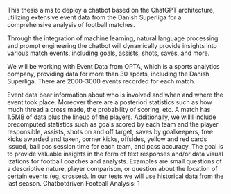 This thesis aims to deploy a chatbot based on the ChatGPT architecture, utilizing extensive event data from the Danish Superliga for a comprehensive analysis of football matches.

Through the integration of machine learning, natural language processing and prompt engineering the chatbot will dynamically provide insights into various match events, including goals, assists, shots, saves, and more.

We will be working with Event Data from OPTA, which is a sports analytics company, providing data for more than 30 sports, including the Danish Superliga. There are 2000-3000 events recorded for each match.

Event data bear information about who is involved and when and where the event took place. Moreover there are a posteriori statistics such as how much thread a cross made,
the probability of scoring, etc. A match has 1.5MB of data plus the lineup of the players.
Additionally, we willll include precomputed statistics such as goals scored by each team
and the player responsible, assists, shots on and off target, saves by goalkeepers, free
kicks awarded and taken, corner kicks, offsides, yellow and red cards issued, ball pos
session time for each team, and pass accuracy.
The goal is to provide valuable insights in the form of text responses and/or data visual
izations for football coaches and analysts. Examples are small questions of a descriptive
nature, player comparison, or question about the location of certain events (eg, crosses).
In our tests we will use historical data from the last season.
Chatbotdriven Football Analysis: 1
